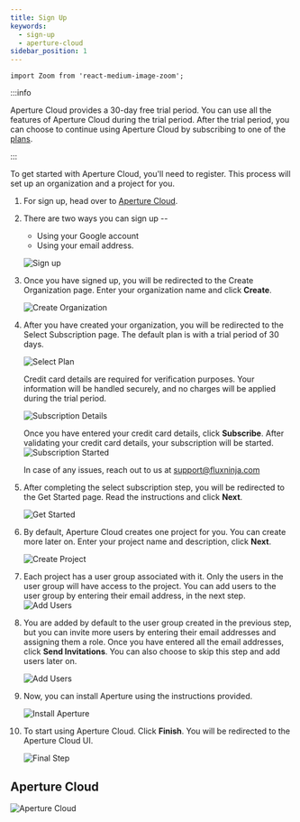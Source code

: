 ```yaml
---
title: Sign Up
keywords:
  - sign-up
  - aperture-cloud
sidebar_position: 1
---
```


```mdx-code-block
import Zoom from 'react-medium-image-zoom';
```

:::info

Aperture Cloud provides a 30-day free trial period. You can use all the features
of Aperture Cloud during the trial period. After the trial period, you can
choose to continue using Aperture Cloud by subscribing to one of the [plans][].

:::

To get started with Aperture Cloud, you'll need to register. This process will
set up an organization and a project for you.

1. For sign up, head over to
   [Aperture Cloud](https://app.fluxninja.com/sign-up).
2. There are two ways you can sign up --

   - Using your Google account
   - Using your email address.

   ![Sign up](./assets/sign-up.png)

3. Once you have signed up, you will be redirected to the Create Organization
   page. Enter your organization name and click **Create**.

   ![Create Organization](./assets/create-organization.png)

4. After you have created your organization, you will be redirected to the
   Select Subscription page. The default plan is with a trial period of 30 days.

   ![Select Plan](./assets/select-subscription.png)

   Credit card details are required for verification purposes. Your information
   will be handled securely, and no charges will be applied during the trial
   period.

   ![Subscription Details](./assets/subscription-plan.png)

   Once you have entered your credit card details, click **Subscribe**. After
   validating your credit card details, your subscription will be started.
   ![Subscription Started](./assets/subscription-started.png)

   In case of any issues, reach out to us at <support@fluxninja.com>

5. After completing the select subscription step, you will be redirected to the
   Get Started page. Read the instructions and click **Next**.

   ![Get Started](./assets/get-started.png)

6. By default, Aperture Cloud creates one project for you. You can create more
   later on. Enter your project name and description, click **Next**.

   ![Create Project](./assets/project-name.png)

7. Each project has a user group associated with it. Only the users in the user
   group will have access to the project. You can add users to the user group by
   entering their email address, in the next step.
   ![Add Users](./assets/usergroups.png)

8. You are added by default to the user group created in the previous step, but
   you can invite more users by entering their email addresses and assigning
   them a role. Once you have entered all the email addresses, click **Send
   Invitations**. You can also choose to skip this step and add users later on.

   ![Add Users](./assets/invite-members.png)

9. Now, you can install Aperture using the instructions provided.

   ![Install Aperture](./assets/install-aperture.png)

10. To start using Aperture Cloud. Click **Finish**. You will be redirected to
    the Aperture Cloud UI.

    ![Final Step](./assets/thats-all.png)

## Aperture Cloud

![Aperture Cloud](./assets/console-view.png)

[plans]: https://www.fluxninja.com/pricing
